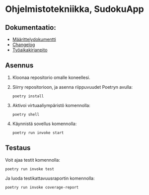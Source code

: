# Ohjelmistotekniikka, SudokuApp

## Dokumentaatio:

- [Määrittelydokumentti](documents/maarittely.md)
- [Changelog](documents/changelog.md)
- [Työaikakirjanpito](documents/tuntikirjanpito.md)
  

## Asennus

1. Kloonaa repositorio omalle koneellesi.
   
2. Siirry repositorioon, ja asenna riippuvuudet Poetryn avulla:
    ```
    poetry install
    ```
    
3. Aktivoi virtuaaliympäristö komennolla:
    ```
    poetry shell
    ```
4. Käynnistä sovellus komennolla:
    ```
    poetry run invoke start
    ```


## Testaus

Voit ajaa testit komennolla:

    poetry run invoke test

Ja luoda testikattavuusraportin komennolla:

    poetry run invoke coverage-report
